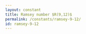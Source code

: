 ```yaml
---
layout: constant
title: Ramsey number $R(9,12)$
permalink: /constants/ramsey-9-12/
id: ramsey-9-12
---
```

